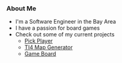 ### About Me
- I'm a Software Engineer in the Bay Area
- I have a passion for board games
- Check out some of my current projects
  - [Pick Player](https://keeganw.github.io/pick-player/)
  - [TI4 Map Generator](https://keeganw.github.io/ti4/)
  - [Game Board](https://github.com/KeeganW/game-board)

<!--

- 🔭 I’m currently working on ...
- 🌱 I’m currently learning ...
- 👯 I’m looking to collaborate on ...
- 🤔 I’m looking for help with ...
- 💬 Ask me about ...
- 📫 How to reach me: ...
- 😄 Pronouns: ...
- ⚡ Fun fact: ...
-->
